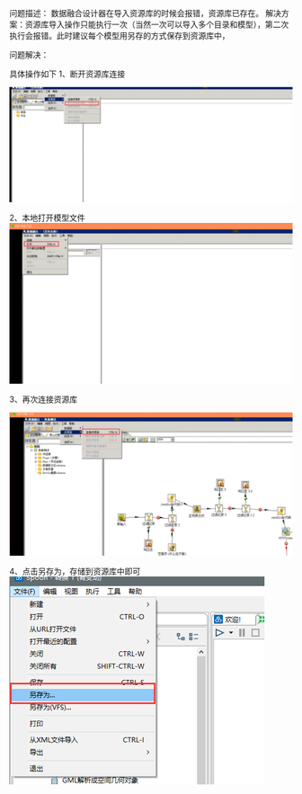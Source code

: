 问题描述：
数据融合设计器在导入资源库的时候会报错，资源库已存在。
解决方案：资源库导入操作只能执行一次（当然一次可以导入多个目录和模型），第二次执行会报错。此时建议每个模型用另存的方式保存到资源库中，

问题解决：

具体操作如下
1、断开资源库连接


![](picture/15.png)



2、本地打开模型文件
![](picture/16.png)

3、再次连接资源库

![](picture/17.png)

4、点击另存为，存储到资源库中即可
![](picture/18.png)